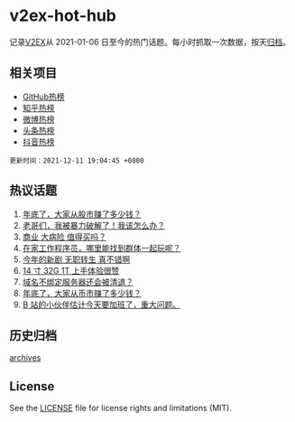 # v2ex-hot-hub

 记录[V2EX](https://www.v2ex.com/)从 2021-01-06 日至今的热门话题。每小时抓取一次数据，按天[归档](archives)。
 
 ## 相关项目

- [GitHub热榜](https://github.com/lonnyzhang423/github-hot-hub)
- [知乎热榜](https://github.com/lonnyzhang423/zhihu-hot-hub)
- [微博热榜](https://github.com/lonnyzhang423/weibo-hot-hub)
- [头条热榜](https://github.com/lonnyzhang423/toutiao-hot-hub)
- [抖音热榜](https://github.com/lonnyzhang423/douyin-hot-hub)


 `更新时间：2021-12-11 19:04:45 +0800`

## 热议话题

1. [年底了，大家从股市赚了多少钱？](https://www.v2ex.com/t/821483)
1. [老哥们，我被暴力破解了！我该怎么办？](https://www.v2ex.com/t/821458)
1. [商业 大病险 值得买吗？](https://www.v2ex.com/t/821461)
1. [在家工作程序员，哪里能找到群体一起玩呢？](https://www.v2ex.com/t/821514)
1. [今年的新剧 无职转生 真不错啊](https://www.v2ex.com/t/821434)
1. [14 寸 32G 1T 上手体验很赞](https://www.v2ex.com/t/821450)
1. [域名不绑定服务器还会被清退？](https://www.v2ex.com/t/821427)
1. [年底了，大家从币市赚了多少钱？](https://www.v2ex.com/t/821518)
1. [B 站的小伙伴估计今天要加班了，重大问题。](https://www.v2ex.com/t/821414)

## 历史归档

[archives](archives)

## License

See the [LICENSE](LICENSE) file for license rights and limitations (MIT).

